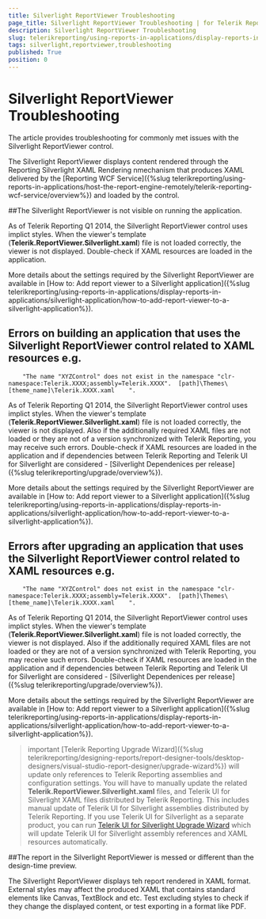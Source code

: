 ```yaml
---
title: Silverlight ReportViewer Troubleshooting
page_title: Silverlight ReportViewer Troubleshooting | for Telerik Reporting Documentation
description: Silverlight ReportViewer Troubleshooting
slug: telerikreporting/using-reports-in-applications/display-reports-in-applications/silverlight-application/troubleshooting/silverlight-reportviewer-troubleshooting
tags: silverlight,reportviewer,troubleshooting
published: True
position: 0
---
```


# Silverlight ReportViewer Troubleshooting



The article provides troubleshooting for commonly met issues with the Silverlight ReportViewer control.

The Silverlight ReportViewer displays content rendered through the Reporting Silverlight XAML Rendering nmechanism         that produces XAML delivered by the [Reporting WCF Service]({%slug telerikreporting/using-reports-in-applications/host-the-report-engine-remotely/telerik-reporting-wcf-service/overview%}) and loaded by the control.       

##The Silverlight ReportViewer is not visible on running the application.

As of Telerik Reporting Q1 2014, the Silverlight ReportViewer control uses implict styles.           When the viewer's template (__Telerik.ReportViewer.Silverlight.xaml__) file is not loaded correctly,           the viewer is not displayed. Double-check if XAML resources are loaded in the application.         

More details about the settings required by the Silverlight ReportViewer are available in           [How to: Add report viewer to a Silverlight application]({%slug telerikreporting/using-reports-in-applications/display-reports-in-applications/silverlight-application/how-to-add-report-viewer-to-a-silverlight-application%}).         

##        Errors on building an application that uses the Silverlight ReportViewer control related to XAML resources e.g.
        "The name "XYZControl" does not exist in the namespace "clr-namespace:Telerik.XXXX;assembly=Telerik.XXXX".	[path]\Themes\[theme_name]\Telerik.XXXX.xaml	".
      

As of Telerik Reporting Q1 2014, the Silverlight ReportViewer control uses implict styles.           When the viewer's template (__Telerik.ReportViewer.Silverlight.xaml__) file is not loaded correctly,           the viewer is not displayed. Also if the additionally required XAML files           are not loaded or they are not of a version synchronized with Telerik Reporting, you may receive such errors.           Double-check if XAML resources are loaded in the application and if dependencies between Telerik Reporting and Telerik UI for Silverlight           are considered - [Silverlight Dependenices per release]({%slug telerikreporting/upgrade/overview%}).         

More details about the settings required by the Silverlight ReportViewer are available in           [How to: Add report viewer to a Silverlight application]({%slug telerikreporting/using-reports-in-applications/display-reports-in-applications/silverlight-application/how-to-add-report-viewer-to-a-silverlight-application%}).         

##        Errors after upgrading an application that uses the Silverlight ReportViewer control related to XAML resources e.g.
        "The name "XYZControl" does not exist in the namespace "clr-namespace:Telerik.XXXX;assembly=Telerik.XXXX".	[path]\Themes\[theme_name]\Telerik.XXXX.xaml	".
      

As of Telerik Reporting Q1 2014, the Silverlight ReportViewer control uses implict styles.           When the viewer's template (__Telerik.ReportViewer.Silverlight.xaml__) file is not loaded correctly,           the viewer is not displayed. Also if the additionally required XAML files           are not loaded or they are not of a version synchronized with Telerik Reporting, you may receive such errors.           Double-check if XAML resources are loaded in the application and if dependencies between Telerik Reporting and Telerik UI for Silverlight           are considered - [Silverlight Dependenices per release]({%slug telerikreporting/upgrade/overview%}).         

More details about the settings required by the Silverlight ReportViewer are available in           [How to: Add report viewer to a Silverlight application]({%slug telerikreporting/using-reports-in-applications/display-reports-in-applications/silverlight-application/how-to-add-report-viewer-to-a-silverlight-application%}).         

>important [Telerik Reporting Upgrade Wizard]({%slug telerikreporting/designing-reports/report-designer-tools/desktop-designers/visual-studio-report-designer/upgrade-wizard%}) will update only references             to Telerik Reporting assemblies and configuration settings.             You will have to manually update the related  __Telerik.ReportViewer.Silverlight.xaml__  files, and Telerik UI             for Silverlight XAML files distributed by Telerik Reporting. This includes manual update of Telerik UI for Silverlight assemblies             distributed by Telerik Reporting.           If you use Telerik UI for Silverlight as a separate product, you can run [Telerik UI for Silverlight Upgrade Wizard](http://docs.telerik.com/devtools/silverlight/visual-studio-extensions/for-silverlight-vs-extensions-upgrading) which will update Telerik UI for Silverlight assembly references and XAML resources automatically.           


##The report in the Silverlight ReportViewer is messed or different than the design-time preview.

The Silverlight ReportViewer displays teh report rendered in XAML format. External styles may affect the produced XAML that contains           standard elements like Canvas, TextBlock and etc. Test excluding styles to check if they change the displayed content, or test exporting in a format like PDF.         
